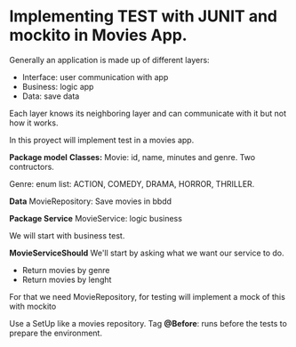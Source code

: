 # Implementing TEST with JUNIT and mockito in Movies App.

Generally an application is made up of different layers:
- Interface: user communication with app
- Business: logic app
- Data: save data

Each layer knows its neighboring layer and can communicate with it but not how it works.

In this proyect will implement test in a movies app.

**Package model**
**Classes:**
Movie: id, name, minutes and genre.
Two contructors.

Genre: enum list: ACTION, COMEDY, DRAMA, HORROR, THRILLER.

**Data**
MovieRepository: Save movies in bbdd

**Package Service**
MovieService: logic business

We will start with business test.

**MovieServiceShould**
We'll start by asking what we want our service to do.

- Return movies by genre
- Return movies by lenght

For that we need MovieRepository, for testing will implement a mock of this with mockito

Use a SetUp like a movies repository. Tag **@Before**: runs before the tests to prepare the environment.
